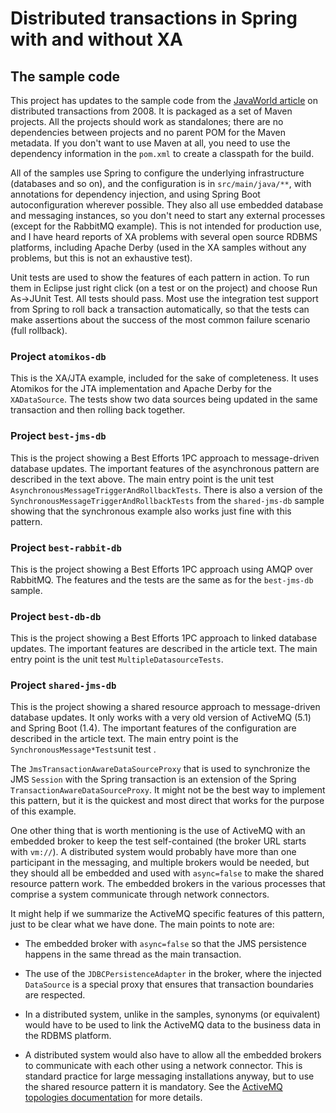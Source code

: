 # Distributed transactions in Spring with and without XA

## The sample code

This project has updates to the sample code from the [JavaWorld article](http://www.javaworld.com/article/2077963/open-source-tools/distributed-transactions-in-spring--with-and-without-xa.html) on distributed transactions from 2008. It is packaged as a set of Maven projects. All the projects should work as standalones; there are no dependencies between projects and no parent POM for the Maven metadata. If you don't want to use Maven at all, you need to use the dependency information in the `pom.xml` to create a classpath for the build.

All of the samples use Spring to configure the underlying infrastructure (databases and so on), and the configuration is in `src/main/java/**`, with annotations for dependency injection, and using Spring Boot autoconfiguration wherever possible. They also all use embedded database and messaging instances, so you don't need to start any external processes (except for the RabbitMQ example). This is not intended for production use, and I have heard reports of XA problems with several open source RDBMS platforms, including Apache Derby (used in the XA samples without any problems, but this is not an exhaustive test).

Unit tests are used to show the features of each pattern in action. To run them in Eclipse just right click (on a test or on the project) and choose Run As->JUnit Test. All tests should pass. Most use the integration test support from Spring to roll back a transaction automatically, so that the tests can make assertions about the success of the most common failure scenario (full rollback).


### Project `atomikos-db`
This is the XA/JTA example, included for the sake of completeness. It uses Atomikos for the JTA implementation and Apache Derby for the `XADataSource`. The tests show two data sources being updated in the same transaction and then rolling back together.

### Project `best-jms-db`

This is the project showing a Best Efforts 1PC approach to message-driven database updates. The important features of the asynchronous pattern are described in the text above. The main entry point is the unit test `AsynchronousMessageTriggerAndRollbackTests`. There is also a version of the `SynchronousMessageTriggerAndRollbackTests` from the `shared-jms-db` sample showing that the synchronous example also works just fine with this pattern.

### Project `best-rabbit-db`

This is the project showing a Best Efforts 1PC approach using AMQP over RabbitMQ. The features and the tests are the same as for the `best-jms-db` sample.

### Project `best-db-db`

This is the project showing a Best Efforts 1PC approach to linked database updates. The important features are described in the article text. The main entry point is the unit test `MultipleDatasourceTests`.

### Project `shared-jms-db`

This is the project showing a shared resource approach to message-driven database updates. It only works with a very old version of ActiveMQ (5.1) and Spring Boot (1.4). The important features of the configuration are described in the article text. The main entry point is the `SynchronousMessage*Tests`unit test .

The `JmsTransactionAwareDataSourceProxy` that is used to synchronize the JMS `Session` with the Spring transaction is an extension of the Spring `TransactionAwareDataSourceProxy`. It might not be the best way to implement this pattern, but it is the quickest and most direct that works for the purpose of this example.

One other thing that is worth mentioning is the use of ActiveMQ with an embedded broker to keep the test self-contained (the broker URL starts with `vm://`). A distributed system would probably have more than one participant in the messaging, and multiple brokers would be needed, but they should all be embedded and used with `async=false` to make the shared resource pattern work. The embedded brokers in the various processes that comprise a system communicate through network connectors.

It might help if we summarize the ActiveMQ specific features of this pattern, just to be clear what we have done. The main points to note are:

* The embedded broker with `async=false` so that the JMS persistence happens in the same thread as the main transaction.

* The use of the `JDBCPersistenceAdapter` in the broker, where the injected `DataSource` is a special proxy that ensures that transaction boundaries are respected.

* In a distributed system, unlike in the samples, synonyms (or equivalent) would have to be used to link the ActiveMQ data to the business data in the RDBMS platform.

* A distributed system would also have to allow all the embedded brokers to communicate with each other using a network connector. This is standard practice for large messaging installations anyway, but to use the shared resource pattern it is mandatory. See the <a href="http://activemq.apache.org/topologies.html">ActiveMQ topologies documentation</a> for more details.

